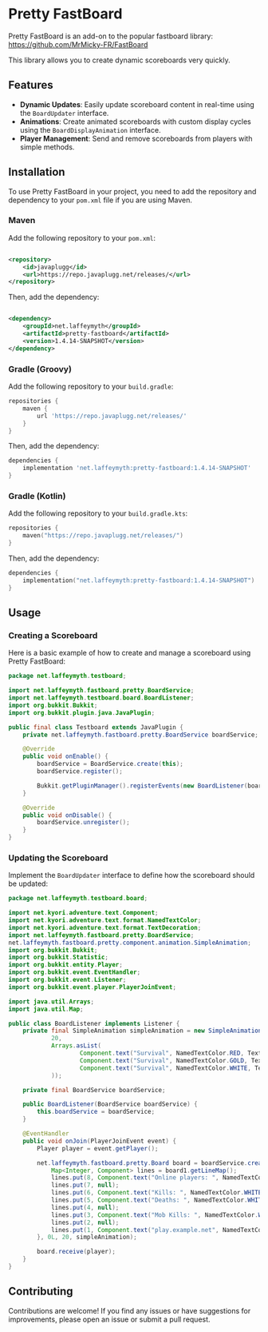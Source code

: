 # Pretty FastBoard

Pretty FastBoard is an add-on to the popular fastboard library: https://github.com/MrMicky-FR/FastBoard

This library allows you to create dynamic scoreboards very quickly.

## Features

- **Dynamic Updates**: Easily update scoreboard content in real-time using the `BoardUpdater` interface.
- **Animations**: Create animated scoreboards with custom display cycles using the `BoardDisplayAnimation` interface.
- **Player Management**: Send and remove scoreboards from players with simple methods.

## Installation

To use Pretty FastBoard in your project, you need to add the repository and dependency to your `pom.xml` file if you are
using Maven.

### Maven

Add the following repository to your `pom.xml`:

```xml

<repository>
    <id>javaplugg</id>
    <url>https://repo.javaplugg.net/releases/</url>
</repository>
```

Then, add the dependency:

```xml

<dependency>
    <groupId>net.laffeymyth</groupId>
    <artifactId>pretty-fastboard</artifactId>
    <version>1.4.14-SNAPSHOT</version>
</dependency>
```

### Gradle (Groovy)

Add the following repository to your `build.gradle`:

```groovy
repositories {
    maven {
        url 'https://repo.javaplugg.net/releases/'
    }
}
```

Then, add the dependency:

```groovy
dependencies {
    implementation 'net.laffeymyth:pretty-fastboard:1.4.14-SNAPSHOT'
}
```

### Gradle (Kotlin)

Add the following repository to your `build.gradle.kts`:

```kotlin
repositories {
    maven("https://repo.javaplugg.net/releases/")
}
```

Then, add the dependency:

```kotlin
dependencies {
    implementation("net.laffeymyth:pretty-fastboard:1.4.14-SNAPSHOT")
}
```

## Usage

### Creating a Scoreboard

Here is a basic example of how to create and manage a scoreboard using Pretty FastBoard:

```java
package net.laffeymyth.testboard;

import net.laffeymyth.fastboard.pretty.BoardService;
import net.laffeymyth.testboard.board.BoardListener;
import org.bukkit.Bukkit;
import org.bukkit.plugin.java.JavaPlugin;

public final class Testboard extends JavaPlugin {
    private net.laffeymyth.fastboard.pretty.BoardService boardService;

    @Override
    public void onEnable() {
        boardService = BoardService.create(this);
        boardService.register();

        Bukkit.getPluginManager().registerEvents(new BoardListener(boardService), this);
    }

    @Override
    public void onDisable() {
        boardService.unregister();
    }
}
```

### Updating the Scoreboard

Implement the `BoardUpdater` interface to define how the scoreboard should be updated:

```java
package net.laffeymyth.testboard.board;

import net.kyori.adventure.text.Component;
import net.kyori.adventure.text.format.NamedTextColor;
import net.kyori.adventure.text.format.TextDecoration;
import net.laffeymyth.fastboard.pretty.BoardService;
net.laffeymyth.fastboard.pretty.component.animation.SimpleAnimation;
import org.bukkit.Bukkit;
import org.bukkit.Statistic;
import org.bukkit.entity.Player;
import org.bukkit.event.EventHandler;
import org.bukkit.event.Listener;
import org.bukkit.event.player.PlayerJoinEvent;

import java.util.Arrays;
import java.util.Map;

public class BoardListener implements Listener {
    private final SimpleAnimation simpleAnimation = new SimpleAnimation(0,
            20,
            Arrays.asList(
                    Component.text("Survival", NamedTextColor.RED, TextDecoration.BOLD),
                    Component.text("Survival", NamedTextColor.GOLD, TextDecoration.BOLD),
                    Component.text("Survival", NamedTextColor.WHITE, TextDecoration.BOLD)
            ));

    private final BoardService boardService;

    public BoardListener(BoardService boardService) {
        this.boardService = boardService;
    }

    @EventHandler
    public void onJoin(PlayerJoinEvent event) {
        Player player = event.getPlayer();

        net.laffeymyth.fastboard.pretty.Board board = boardService.createBoard(board1 -> {
            Map<Integer, Component> lines = board1.getLineMap();
            lines.put(8, Component.text("Online players: ", NamedTextColor.WHITE).append(Component.text(Bukkit.getOnlinePlayers().size(), NamedTextColor.YELLOW)));
            lines.put(7, null);
            lines.put(6, Component.text("Kills: ", NamedTextColor.WHITE).append(Component.text(player.getStatistic(Statistic.PLAYER_KILLS), NamedTextColor.YELLOW)));
            lines.put(5, Component.text("Deaths: ", NamedTextColor.WHITE).append(Component.text(player.getStatistic(Statistic.DEATHS), NamedTextColor.YELLOW)));
            lines.put(4, null);
            lines.put(3, Component.text("Mob Kills: ", NamedTextColor.WHITE).append(Component.text(player.getStatistic(Statistic.MOB_KILLS), NamedTextColor.YELLOW)));
            lines.put(2, null);
            lines.put(1, Component.text("play.example.net", NamedTextColor.YELLOW));
        }, 0L, 20, simpleAnimation);

        board.receive(player);
    }
}
```

## Contributing

Contributions are welcome! If you find any issues or have suggestions for improvements, please open an issue or submit a
pull request.